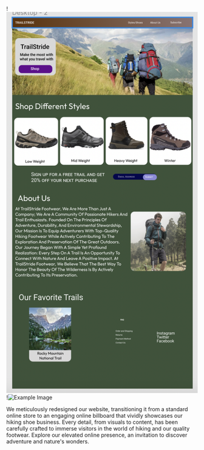 !![Example Image](images/oldfigma.png)
!![Example Image](images/newfigma.png)

We meticulously redesigned our website, transitioning it from a standard online store to an engaging online billboard that vividly showcases our hiking shoe business. Every detail, from visuals to content, has been carefully crafted to immerse visitors in the world of hiking and our quality footwear. Explore our elevated online presence, an invitation to discover adventure and nature's wonders.